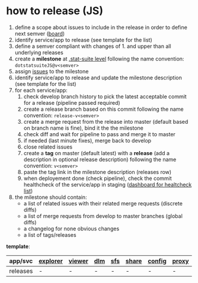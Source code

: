 # how to release (JS)

1. define a scope about issues to include in the release in order to define next semver ([board](https://gitlab.com/groups/sis-cc/-/boards/1200479?label_name[]=JavaScript))
1. identify service/app to release (see template for the list)
1. define a semver compliant with changes of 1. and upper than all underlying releases
1. create a **milestone** at [.stat-suite level](https://gitlab.com/groups/sis-cc/.stat-suite/-/milestones) following the name convention: `dotstatsuiteJS@v<semver>`
1. assign [issues](https://gitlab.com/groups/sis-cc/-/issues?scope=all&utf8=%E2%9C%93&state=opened&label_name[]=JavaScript&label_name[]=s%3A%3Arelease) to the milestone
1. identify service/app to release and update the milestone description (see template for the list)
1. for each service/app:
    1. check develop branch history to pick the latest acceptable commit for a release (pipeline passed required)
    1. create a release branch based on this commit following the name convention: `release-v<semver>`
    1. create a merge request from the release into master (default based on branch name is fine), bind it the the milestone
    1. check diff and wait for pipeline to pass and merge it to master
    1. if needed (last minute fixes), merge back to develop
    1. close related issues
    1. create a **tag** on master (default latest) with a **release** (add a description in optional release description) following the name convention: `v<semver>`
    1. paste the tag link in the milestone description (releases row)
    1. when deployement done (check pipeline), check the commit healthcheck of the service/app in staging ([dashboard for healtcheck list](https://gitlab.com/sis-cc/dotstatsuite-documentation/-/blob/master/devops-dashboard.md))
1. the milestone should contain:
    - a list of related issues with their related merge requests (discrete diffs)
    - a list of merge requests from develop to master branches (global diffs)
    - a changelog for none obvious changes
    - a list of tags/releases


**template**:

|app/svc|[explorer](https://gitlab.com/sis-cc/.stat-suite/dotstatsuite-data-explorer)|[viewer](https://gitlab.com/sis-cc/.stat-suite/dotstatsuite-data-viewer)|[dlm](https://gitlab.com/sis-cc/.stat-suite/dotstatsuite-data-lifecycle-manager)|[sfs](https://gitlab.com/sis-cc/.stat-suite/dotstatsuite-sdmx-faceted-search)|[share](https://gitlab.com/sis-cc/.stat-suite/dotstatsuite-share)|[config](https://gitlab.com/sis-cc/.stat-suite/dotstatsuite-config)|[proxy](https://gitlab.com/sis-cc/.stat-suite/dotstatsuite-proxy)|
|---|---|---|---|---|---|---|---|
|releases|-|-|-|-|-|-|-|
